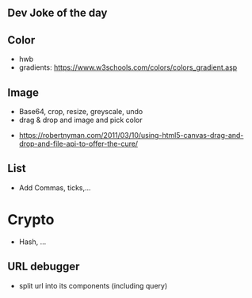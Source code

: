 ## Dev Joke of the day

## Color
- hwb
- gradients: https://www.w3schools.com/colors/colors_gradient.asp

## Image
* Base64, crop, resize, greyscale, undo
* drag & drop and image and pick color
- https://robertnyman.com/2011/03/10/using-html5-canvas-drag-and-drop-and-file-api-to-offer-the-cure/

## List
* Add Commas, ticks,...

# Crypto
* Hash, ...

## URL debugger
- split url into its components (including query)
